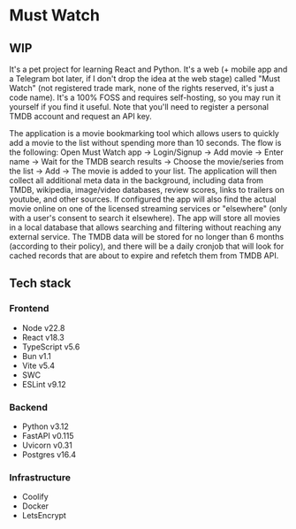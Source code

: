 # Must Watch

## WIP

It's a pet project for learning React and Python. It's a web (+ mobile app and a Telegram bot later, if I don't drop the idea at the web stage) called "Must Watch" (not registered trade mark, none of the rights reserved, it's just a code name). It's a 100% FOSS and requires self-hosting, so you may run it yourself if you find it useful. Note that you'll need to register a personal TMDB account and request an API key.

The application is a movie bookmarking tool which allows users to quickly add a movie to the list without spending more than 10 seconds. The flow is the following: Open Must Watch app -> Login/Signup -> Add movie -> Enter name -> Wait for the TMDB search results -> Choose the movie/series from the list -> Add -> The movie is added to your list. The application will then collect all additional meta data in the background, including data from TMDB, wikipedia, image/video databases, review scores, links to trailers on youtube, and other sources. If configured the app will also find the actual movie online on one of the licensed streaming services or "elsewhere" (only with a user's consent to search it elsewhere). The app will store all movies in a local database that allows searching and filtering without reaching any external service. The TMDB data will be stored for no longer than 6 months (according to their policy), and there will be a daily cronjob that will look for cached records that are about to expire and refetch them from TMDB API.

## Tech stack

### Frontend

- Node v22.8
- React v18.3
- TypeScript v5.6
- Bun v1.1
- Vite v5.4
- SWC
- ESLint v9.12

### Backend

- Python v3.12
- FastAPI v0.115
- Uvicorn v0.31
- Postgres v16.4

### Infrastructure

- Coolify
- Docker
- LetsEncrypt
